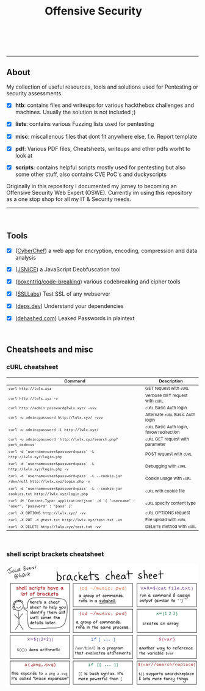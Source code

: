 <h1 style="margin:20%">Offensive Security</h1>

---

## About

My collection of useful resources, tools and solutions used for Pentesting or security assessments. 

- [x] **htb**: contains files and writeups for various hackthebox challenges and machines. Usually the solution is not included ;)
- [x] **lists**: contains various Fuzzing lists used for pentesting
- [x] **misc**: miscallenous files that dont fit anywhere else, f.e. Report template
- [x] **pdf**: Various PDF files, Cheatsheets, writeups and other pdfs worht to look at
- [x] **scripts**: contains helpful scripts mostly used for pentesting but also some other stuff, also contains CVE PoC's and duckyscripts


Originally in this repository I documented my jorney to becoming an Offensive Security Web Expert (OSWE). Currently im using this repository as a one stop shop for all my IT & Security needs.

------------------------------------------------------------------------------------------
<br/>


## Tools

- [x] ([CyberChef](https://cyberchef.cybertap.ch)) a web app for encryption, encoding, compression and data analysis
- [x] ([JSNICE](http://jsnice.org/)) a JavaScript Deobfuscation tool
- [x] ([boxentriq/code-breaking](https://www.boxentriq.com/code-breaking)) various codebreaking and cipher tools
- [x] ([SSLLabs](https://www.ssllabs.com/ssltest/analyze.html)) Test SSL of any webserver
- [x] ([deps.dev](https://deps.dev/)) Understand your dependencies
- [x] ([dehashed.com](https://dehashed.com/)) Leaked Passwords in plaintext


<br/>

## Cheatsheets and misc

### cURL cheatsheet

<table style="font-size: 11px">
<thead>
<tr>
<th><strong>Command</strong></th>
<th><strong>Description</strong></th>
</tr>
</thead>
<tbody>
<tr>
<td><code>curl http://lwlx.xyz</code></td>
<td>GET request with <code>cURL</code></td>
</tr>
<tr>
<td><code>curl http://lwlx.xyz -v</code></td>
<td>Verbose GET request with <code>cURL</code></td>
</tr>
<tr>
<td><code>curl http://admin:password@lwlx.xyz/ -vvv</code></td>
<td><code>cURL</code> Basic Auth login</td>
</tr>
<tr>
<td><code>curl -u admin:password http://lwlx.xyz/ -vvv</code></td>
<td>Alternate <code>cURL</code> Basic Auth login</td>
</tr>
<tr>
<td><code>curl -u admin:password -L http://lwlx.xyz/</code></td>
<td><code>cURL</code> Basic Auth login, follow redirection</td>
</tr>
<tr>
<td><code>curl -u admin:password 'http://lwlx.xyz/search.php?port_code=us'</code></td>
<td><code>cURL</code> GET request with parameter</td>
</tr>
<tr>
<td><code>curl -d 'username=user&amp;password=pass' -L http://lwlx.xyz/login.php</code></td>
<td>POST request with <code>cURL</code></td>
</tr>
<tr>
<td><code>curl -d 'username=user&amp;password=pass' -L http://lwlx.xyz/login.php -v</code></td>
<td>Debugging with <code>cURL</code></td>
</tr>
<tr>
<td><code>curl -d 'username=user&amp;password=pass' -L --cookie-jar /dev/null http://lwlx.xyz/login.php -v</code></td>
<td>Cookie usage with <code>cURL</code></td>
</tr>
<tr>
<td><code>curl -d 'username=user&amp;password=pass' -L --cookie-jar cookies.txt http://lwlx.xyz/login.php</code></td>
<td><code>cURL</code> with cookie file</td>
</tr>
<tr>
<td><code>curl -H 'Content-Type: application/json' -d '{ "username" : "user", "password" : "pass" }'</code></td>
<td><code>cURL</code> specify content type</td>
</tr>
<tr>
<td><code>curl -X OPTIONS http://lwlx.xyz/ -vv</code></td>
<td><code>cURL</code> OPTIONS request</td>
</tr>
<tr>
<td><code>curl -X PUT -d @test.txt http://lwlx.xyz/test.txt -vv</code></td>
<td>File upload with <code>cURL</code></td>
</tr>
<tr>
<td><code>curl -X DELETE http://lwlx.xyz/test.txt -vv</code></td>
<td>DELETE method with <code>cURL</code></td>
</tr>
</tbody>
</table>
<br/>

### shell script brackets cheatsheet

![shell script brackets](./shell-script-brackets.jpeg)

